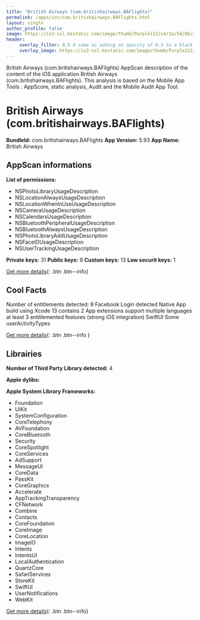 ```yaml
---
title: "British Airways (com.britishairways.BAFlights)"
permalink: /apps/ios/com.britishairways.BAFlights.html
layout: single
author_profile: false
image: https://is2-ssl.mzstatic.com/image/thumb/Purple122/v4/2a/5d/0b/2a5d0b1d-57ff-567e-7fd7-d900affb345c/AppIcon-0-1x_U007emarketing-0-5-0-sRGB-85-220.png/512x512bb.jpg
header: 
     overlay_filter: 0.5 # same as adding an opacity of 0.5 to a black background
     overlay_image: https://is2-ssl.mzstatic.com/image/thumb/Purple122/v4/2a/5d/0b/2a5d0b1d-57ff-567e-7fd7-d900affb345c/AppIcon-0-1x_U007emarketing-0-5-0-sRGB-85-220.png/512x512bb.jpg
---
```

British Airways (com.britishairways.BAFlights) AppScan description of the content of the iOS application British Airways (com.britishairways.BAFlights). This analysis is based on the Mobile App Tools : AppScore, static analysis, Audit and the Mobile Audit App Tool.

# British Airways (com.britishairways.BAFlights)

**BundleId:** com.britishairways.BAFlights
**App Version:** 5.93
**App Name:** British Airways


## AppScan informations 

**List of permissions:** 
- NSPhotoLibraryUsageDescription
- NSLocationAlwaysUsageDescription
- NSLocationWhenInUseUsageDescription
- NSCameraUsageDescription
- NSCalendarsUsageDescription
- NSBluetoothPeripheralUsageDescription
- NSBluetoothAlwaysUsageDescription
- NSPhotoLibraryAddUsageDescription
- NSFaceIDUsageDescription
- NSUserTrackingUsageDescription
  
  
**Private keys:** 31
**Public keys:** 9
**Custom keys:** 13
**Low securit keys:** 1
  
[Get more details](/pricing.html){: .btn .btn--info}

## Cool Facts

Number of entitlements detected: 9
Facebook Login detected
Native App
build using Xcode 13
contains 2 App extensions
support multiple languages
at least 3 entitlemented features (strong iOS integration)
SwiftUI
Some userActivityTypes
  
[Get more details](/pricing.html){: .btn .btn--info }

## Librairies 
**Number of Third Party Library detected:** 4


**Apple dylibs:**


**Apple System Library Frameworks:**
- Foundation
- UIKit
- SystemConfiguration
- CoreTelephony
- AVFoundation
- CoreBluetooth
- Security
- CoreSpotlight
- CoreServices
- AdSupport
- MessageUI
- CoreData
- PassKit
- CoreGraphics
- Accelerate
- AppTrackingTransparency
- CFNetwork
- Combine
- Contacts
- CoreFoundation
- CoreImage
- CoreLocation
- ImageIO
- Intents
- IntentsUI
- LocalAuthentication
- QuartzCore
- SafariServices
- StoreKit
- SwiftUI
- UserNotifications
- WebKit


  
[Get more details](/pricing.html){: .btn .btn--info}

